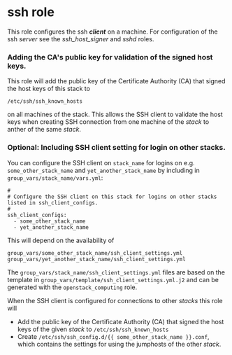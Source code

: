 # ssh role

This role configures the ssh _**client**_ on a machine.
For configuration of the ssh _server_ see the _ssh_host_signer_ and _sshd_ roles.

### Adding the CA's public key for validation of the signed host keys.

This role will add the public key of the Certificate Authority (CA) that signed the host keys of this stack to

```
/etc/ssh/ssh_known_hosts
```

on all machines of the stack. This allows the SSH client to validate the host keys when creating SSH connection
from one machine of the _stack_ to anther of the same _stack_.

### Optional: Including SSH client setting for login on other stacks.

You can configure the SSH client on ```stack_name``` for logins on e.g. ```some_other_stack_name``` and ```yet_another_stack_name```
by including in ```group_vars/stack_name/vars.yml```:

```
#
# Configure the SSH client on this stack for logins on other stacks listed in ssh_client_configs.
#
ssh_client_configs:
  - some_other_stack_name
  - yet_another_stack_name
```

This will depend on the availability of

```
group_vars/some_other_stack_name/ssh_client_settings.yml
group_vars/yet_another_stack_name/ssh_client_settings.yml
```

The ```group_vars/stack_name/ssh_client_settings.yml``` files are based on the template in ```group_vars/template/ssh_client_settings.yml.j2```
and can be generated with the ```openstack_computing``` role.

When the SSH client is configured for connections to other _stacks_ this role will
 - Add the public key of the Certificate Authority (CA) that signed the host keys of the given _stack_ to ```/etc/ssh/ssh_known_hosts```
 - Create ```/etc/ssh/ssh_config.d/{{ some_other_stack_name }}.conf```, which contains the settings for using the jumphosts of the other _stack_.
